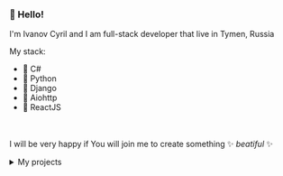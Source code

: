 ### 👋 Hello!
I'm Ivanov Cyril and I am full-stack developer that live in Tymen, Russia

My stack:
* 🔮 C#
* 🐍 Python
* 🦄 Django
* 🌠 Aiohttp
* 💫 ReactJS

<br><br>
I will be very happy if You will join me to create something ✨ *beatiful* ✨

<details><summary>My projects</summary>
<p>
<table>
    <tbody>
        <tr>
            <td>
                🐍
            </td>
            <td>
                <a href="https://github.com/uselessvevo/fuse-box">fusebox</a>
            </td>
            <td>
                minimalistic library for data processing and validation
            </td>
         </tr>
          <tr>
            <td>
                💫
            </td>
            <td>
                <a href="https://github.com/uselessvevo/fuse-sheets">fuse-sheets</a>
            </td>
            <td>
                minimalistic web app for xls/xlsx file upload
            </td>
        </tr>
                  <tr>
            <td>
                📟
            </td>
            <td>
                <a href="https://github.com/uselessvevo/hireme.bot">hireme.bot/client</a>
            </td>
            <td>
                hirememe telegram bot client
            </td>
        </tr>
                  <tr>
            <td>
                🤖
            </td>
            <td>
                <a href="https://github.com/uselessvevo/hireme.scrapper">fuse-sheets</a>
            </td>
            <td>
                hireme web-scrapper
            </td>
        </tr>
    </tbody>
  </table>
</p>
